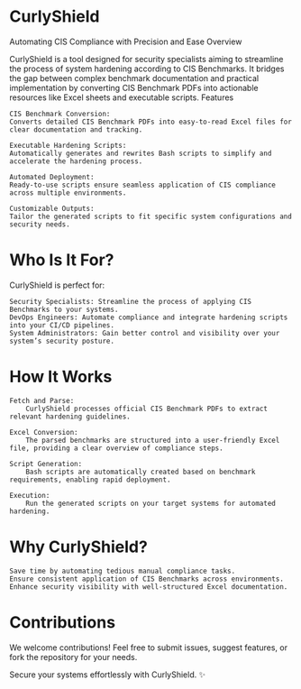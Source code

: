 # CurlyShield

Automating CIS Compliance with Precision and Ease
Overview

CurlyShield is a tool designed for security specialists aiming to streamline the process of system hardening according to CIS Benchmarks. It bridges the gap between complex benchmark documentation and practical implementation by converting CIS Benchmark PDFs into actionable resources like Excel sheets and executable scripts.
Features

    CIS Benchmark Conversion:
    Converts detailed CIS Benchmark PDFs into easy-to-read Excel files for clear documentation and tracking.

    Executable Hardening Scripts:
    Automatically generates and rewrites Bash scripts to simplify and accelerate the hardening process.

    Automated Deployment:
    Ready-to-use scripts ensure seamless application of CIS compliance across multiple environments.

    Customizable Outputs:
    Tailor the generated scripts to fit specific system configurations and security needs.

# Who Is It For?

CurlyShield is perfect for:

    Security Specialists: Streamline the process of applying CIS Benchmarks to your systems.
    DevOps Engineers: Automate compliance and integrate hardening scripts into your CI/CD pipelines.
    System Administrators: Gain better control and visibility over your system’s security posture.

# How It Works

    Fetch and Parse:
        CurlyShield processes official CIS Benchmark PDFs to extract relevant hardening guidelines.

    Excel Conversion:
        The parsed benchmarks are structured into a user-friendly Excel file, providing a clear overview of compliance steps.

    Script Generation:
        Bash scripts are automatically created based on benchmark requirements, enabling rapid deployment.

    Execution:
        Run the generated scripts on your target systems for automated hardening.

# Why CurlyShield?

    Save time by automating tedious manual compliance tasks.
    Ensure consistent application of CIS Benchmarks across environments.
    Enhance security visibility with well-structured Excel documentation.

# Contributions

We welcome contributions! Feel free to submit issues, suggest features, or fork the repository for your needs.


Secure your systems effortlessly with CurlyShield. ✨
